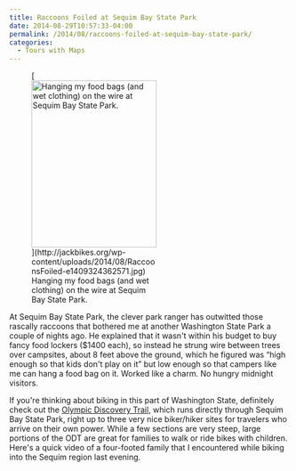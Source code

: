 ```yaml
---
title: Raccoons Foiled at Sequim Bay State Park
date: 2014-08-29T10:57:33-04:00
permalink: /2014/08/raccoons-foiled-at-sequim-bay-state-park/
categories:
  - Tours with Maps
---
```

<figure id="attachment_39" aria-describedby="caption-attachment-39" style="width: 225px" class="wp-caption alignright">[<img class="size-medium wp-image-39" src="http://jackbikes.org/wp-content/uploads/2014/08/RaccoonsFoiled-e1409324362571-225x300.jpg" alt="Hanging my food bags (and wet clothing) on the wire at Sequim Bay State Park." width="225" height="300" srcset="https://jackbikes.org/wp-content/uploads/2014/08/RaccoonsFoiled-e1409324362571-225x300.jpg 225w, https://jackbikes.org/wp-content/uploads/2014/08/RaccoonsFoiled-e1409324362571.jpg 480w" sizes="(max-width: 225px) 100vw, 225px" />](http://jackbikes.org/wp-content/uploads/2014/08/RaccoonsFoiled-e1409324362571.jpg)<figcaption id="caption-attachment-39" class="wp-caption-text">Hanging my food bags (and wet clothing) on the wire at Sequim Bay State Park.</figcaption></figure>

At Sequim Bay State Park, the clever park ranger has outwitted those rascally raccoons that bothered me at another Washington State Park a couple of nights ago. He explained that it wasn't within his budget to buy fancy food lockers ($1400 each), so instead he strung wire between trees over campsites, about 8 feet above the ground, which he figured was &#8220;high enough so that kids don't play on it&#8221; but low enough so that campers like me can hang a food bag on it. Worked like a charm. No hungry midnight visitors.

If you're thinking about biking in this part of Washington State, definitely check out the <a href="http://www.olympicdiscoverytrail.com/" target="_blank" rel="noopener noreferrer">Olympic Discovery Trail</a>, which runs directly through Sequim Bay State Park, right up to three very nice biker/hiker sites for travelers who arrive on their own power. While a few sections are very steep, large portions of the ODT are great for families to walk or ride bikes with children. Here's a quick video of a four-footed family that I encountered while biking into the Sequim region last evening.
